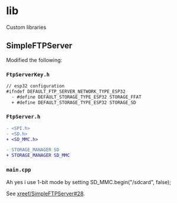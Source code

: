 # lib

Custom libraries

## SimpleFTPServer

Modified the following:

### `FtpServerKey.h`

```diff
// esp32 configuration
#ifndef DEFAULT_FTP_SERVER_NETWORK_TYPE_ESP32
  - #define DEFAULT_STORAGE_TYPE_ESP32 STORAGE_FFAT
  + #define DEFAULT_STORAGE_TYPE_ESP32 STORAGE_SD
```

### `FtpServer.h`

```diff
- <SPI.h>
- <SD.h>
+ <SD_MMC.h>

- STORAGE_MANAGER SD
+ STORAGE_MANAGER SD_MMC
```


### `main.cpp`
Ah yes i use 1-bit mode by setting SD_MMC.begin("/sdcard", false);

See [xreef/SimpleFTPServer#28](https://github.com/xreef/SimpleFTPServer/issues/28#issuecomment-1202299645).
